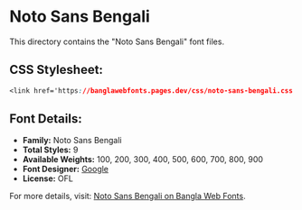 # Noto Sans Bengali

This directory contains the "Noto Sans Bengali" font files.

## CSS Stylesheet:
```css
<link href='https://banglawebfonts.pages.dev/css/noto-sans-bengali.css' rel='stylesheet'>
```

## Font Details:
- **Family:** Noto Sans Bengali
- **Total Styles:** 9
- **Available Weights:** 100, 200, 300, 400, 500, 600, 700, 800, 900
- **Font Designer:** [Google](https://fonts.google.com/)
- **License:** OFL

For more details, visit: [Noto Sans Bengali on Bangla Web Fonts](https://banglawebfonts.pages.dev/noto-sans-bengali/#about).